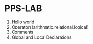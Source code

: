 # PPS-LAB
1) Hello world
2) Operators(arithmatic,relational,logical)
3) Comments
4) Global and Local Declarations
